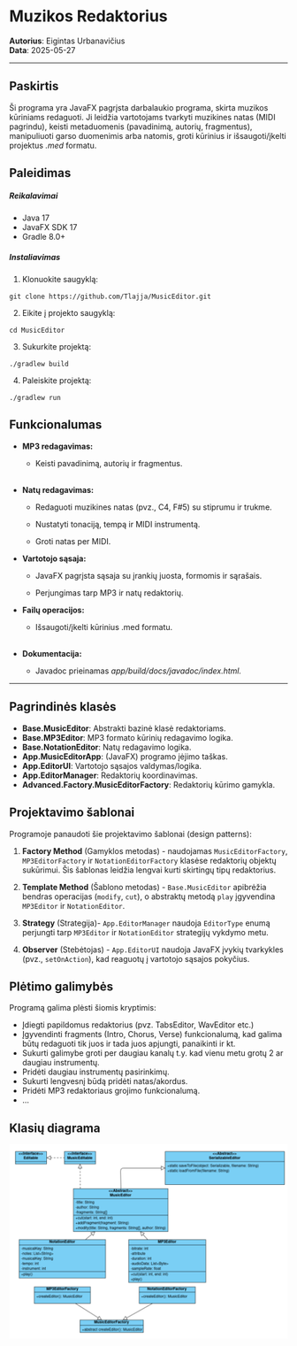 # Muzikos Redaktorius

**Autorius**: Eigintas Urbanavičius <br>
**Data**: 2025-05-27

---

## Paskirtis

Ši programa yra JavaFX pagrįsta darbalaukio programa, skirta muzikos kūriniams redaguoti. Ji leidžia vartotojams tvarkyti muzikines natas (MIDI pagrindu), keisti metaduomenis (pavadinimą, autorių, fragmentus), manipuliuoti garso duomenimis arba natomis, groti kūrinius ir išsaugoti/įkelti projektus _.med_ formatu.

## Paleidimas

##### Reikalavimai

- Java 17
- JavaFX SDK 17
- Gradle 8.0+

##### Instaliavimas

1. Klonuokite saugyklą:

```
git clone https://github.com/Tlajja/MusicEditor.git
```

2. Eikite į projekto saugyklą:

```
cd MusicEditor
```

3. Sukurkite projektą:

```
./gradlew build
```

4. Paleiskite projektą:

```
./gradlew run
```

## Funkcionalumas

- **MP3 redagavimas:**

  - Keisti pavadinimą, autorių ir fragmentus.
    <br><br>

- **Natų redagavimas:**

  - Redaguoti muzikines natas (pvz., C4, F#5) su stiprumu ir trukme.

  - Nustatyti tonaciją, tempą ir MIDI instrumentą.

  - Groti natas per MIDI.

- **Vartotojo sąsaja:**

  - JavaFX pagrįsta sąsaja su įrankių juosta, formomis ir sąrašais.

  - Perjungimas tarp MP3 ir natų redaktorių.

- **Failų operacijos:**

  - Išsaugoti/įkelti kūrinius .med formatu.<br><br>

- **Dokumentacija:**

  - Javadoc prieinamas _app/build/docs/javadoc/index.html._

---

## Pagrindinės klasės

- **Base.MusicEditor**: Abstrakti bazinė klasė redaktoriams.
- **Base.MP3Editor**: MP3 formato kūrinių redagavimo logika.
- **Base.NotationEditor**: Natų redagavimo logika.
- **App.MusicEditorApp**: (JavaFX) programo įėjimo taškas.
- **App.EditorUI**: Vartotojo sąsajos valdymas/logika.
- **App.EditorManager**: Redaktorių koordinavimas.
- **Advanced.Factory.MusicEditorFactory**: Redaktorių kūrimo gamykla.

## Projektavimo šablonai

Programoje panaudoti šie projektavimo šablonai (design patterns):

1. **Factory Method** (Gamyklos metodas) - naudojamas `MusicEditorFactory`, `MP3EditorFactory` ir `NotationEditorFactory` klasėse redaktorių objektų sukūrimui. Šis šablonas leidžia lengvai kurti skirtingų tipų redaktorius.

2. **Template Method** (Šablono metodas) - `Base.MusicEditor` apibrėžia bendras operacijas (`modify`, `cut`), o abstraktų metodą `play` įgyvendina `MP3Editor` ir `NotationEditor`.

3. **Strategy** (Strategija)- `App.EditorManager` naudoja `EditorType` enumą perjungti tarp `MP3Editor` ir `NotationEditor` strategijų vykdymo metu.

4. **Observer** (Stebėtojas) - `App.EditorUI` naudoja JavaFX įvykių tvarkykles (pvz., `setOnAction`), kad reaguotų į vartotojo sąsajos pokyčius.

## Plėtimo galimybės

Programą galima plėsti šiomis kryptimis:

- Įdiegti papildomus redaktorius (pvz. TabsEditor, WavEditor etc.)
- Įgyvendinti fragments (Intro, Chorus, Verse) funkcionalumą, kad galima būtų redaguoti tik juos ir tada juos apjungti, panaikinti ir kt.
- Sukurti galimybe groti per daugiau kanalų t.y. kad vienu metu grotų 2 ar daugiau instrumentų.
- Pridėti daugiau instrumentų pasirinkimų.
- Sukurti lengvesnį būdą pridėti natas/akordus.
- Pridėti MP3 redaktoriaus grojimo funkcionalumą.
- ...

## Klasių diagrama

![Image](ClassDiagram.png)
